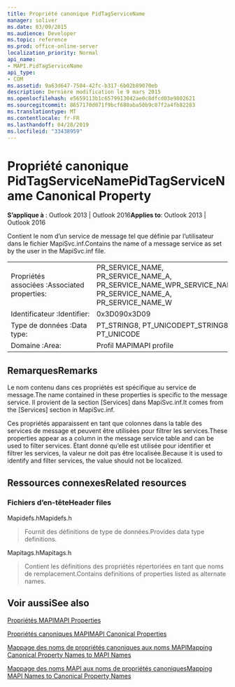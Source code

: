 ```yaml
---
title: Propriété canonique PidTagServiceName
manager: soliver
ms.date: 03/09/2015
ms.audience: Developer
ms.topic: reference
ms.prod: office-online-server
localization_priority: Normal
api_name:
- MAPI.PidTagServiceName
api_type:
- COM
ms.assetid: 9a63d647-7504-42fc-b317-6b02b89070eb
description: Dernière modification le 9 mars 2015
ms.openlocfilehash: e5659113b1c6579913042ae0c8dfcd03e9802621
ms.sourcegitcommit: 8657170d071f9bcf680aba50b9c07f2a4fb82283
ms.translationtype: MT
ms.contentlocale: fr-FR
ms.lasthandoff: 04/28/2019
ms.locfileid: "33438959"
---
```

# <a name="pidtagservicename-canonical-property"></a><span data-ttu-id="9b24b-103">Propriété canonique PidTagServiceName</span><span class="sxs-lookup"><span data-stu-id="9b24b-103">PidTagServiceName Canonical Property</span></span>

  
  
<span data-ttu-id="9b24b-104">**S’applique à** : Outlook 2013 | Outlook 2016</span><span class="sxs-lookup"><span data-stu-id="9b24b-104">**Applies to**: Outlook 2013 | Outlook 2016</span></span> 
  
<span data-ttu-id="9b24b-105">Contient le nom d’un service de message tel que définie par l’utilisateur dans le fichier MapiSvc.inf.</span><span class="sxs-lookup"><span data-stu-id="9b24b-105">Contains the name of a message service as set by the user in the MapiSvc.inf file.</span></span>
  
|||
|:-----|:-----|
|<span data-ttu-id="9b24b-106">Propriétés associées :</span><span class="sxs-lookup"><span data-stu-id="9b24b-106">Associated properties:</span></span>  <br/> |<span data-ttu-id="9b24b-107">PR_SERVICE_NAME, PR_SERVICE_NAME_A, PR_SERVICE_NAME_W</span><span class="sxs-lookup"><span data-stu-id="9b24b-107">PR_SERVICE_NAME, PR_SERVICE_NAME_A, PR_SERVICE_NAME_W</span></span>  <br/> |
|<span data-ttu-id="9b24b-108">Identificateur :</span><span class="sxs-lookup"><span data-stu-id="9b24b-108">Identifier:</span></span>  <br/> |<span data-ttu-id="9b24b-109">0x3D09</span><span class="sxs-lookup"><span data-stu-id="9b24b-109">0x3D09</span></span>  <br/> |
|<span data-ttu-id="9b24b-110">Type de données :</span><span class="sxs-lookup"><span data-stu-id="9b24b-110">Data type:</span></span>  <br/> |<span data-ttu-id="9b24b-111">PT_STRING8, PT_UNICODE</span><span class="sxs-lookup"><span data-stu-id="9b24b-111">PT_STRING8, PT_UNICODE</span></span>  <br/> |
|<span data-ttu-id="9b24b-112">Domaine :</span><span class="sxs-lookup"><span data-stu-id="9b24b-112">Area:</span></span>  <br/> |<span data-ttu-id="9b24b-113">Profil MAPI</span><span class="sxs-lookup"><span data-stu-id="9b24b-113">MAPI profile</span></span>  <br/> |
   
## <a name="remarks"></a><span data-ttu-id="9b24b-114">Remarques</span><span class="sxs-lookup"><span data-stu-id="9b24b-114">Remarks</span></span>

<span data-ttu-id="9b24b-115">Le nom contenu dans ces propriétés est spécifique au service de message.</span><span class="sxs-lookup"><span data-stu-id="9b24b-115">The name contained in these properties is specific to the message service.</span></span> <span data-ttu-id="9b24b-116">Il provient de la section [Services] dans MapiSvc.inf.</span><span class="sxs-lookup"><span data-stu-id="9b24b-116">It comes from the [Services] section in MapiSvc.inf.</span></span>
  
<span data-ttu-id="9b24b-117">Ces propriétés apparaissent en tant que colonnes dans la table des services de message et peuvent être utilisées pour filtrer les services.</span><span class="sxs-lookup"><span data-stu-id="9b24b-117">These properties appear as a column in the message service table and can be used to filter services.</span></span> <span data-ttu-id="9b24b-118">Étant donné qu’elle est utilisée pour identifier et filtrer les services, la valeur ne doit pas être localisée.</span><span class="sxs-lookup"><span data-stu-id="9b24b-118">Because it is used to identify and filter services, the value should not be localized.</span></span>
  
## <a name="related-resources"></a><span data-ttu-id="9b24b-119">Ressources connexes</span><span class="sxs-lookup"><span data-stu-id="9b24b-119">Related resources</span></span>

### <a name="header-files"></a><span data-ttu-id="9b24b-120">Fichiers d’en-tête</span><span class="sxs-lookup"><span data-stu-id="9b24b-120">Header files</span></span>

<span data-ttu-id="9b24b-121">Mapidefs.h</span><span class="sxs-lookup"><span data-stu-id="9b24b-121">Mapidefs.h</span></span>
  
> <span data-ttu-id="9b24b-122">Fournit des définitions de type de données.</span><span class="sxs-lookup"><span data-stu-id="9b24b-122">Provides data type definitions.</span></span>
    
<span data-ttu-id="9b24b-123">Mapitags.h</span><span class="sxs-lookup"><span data-stu-id="9b24b-123">Mapitags.h</span></span>
  
> <span data-ttu-id="9b24b-124">Contient les définitions des propriétés répertoriées en tant que noms de remplacement.</span><span class="sxs-lookup"><span data-stu-id="9b24b-124">Contains definitions of properties listed as alternate names.</span></span>
    
## <a name="see-also"></a><span data-ttu-id="9b24b-125">Voir aussi</span><span class="sxs-lookup"><span data-stu-id="9b24b-125">See also</span></span>



[<span data-ttu-id="9b24b-126">Propriétés MAPI</span><span class="sxs-lookup"><span data-stu-id="9b24b-126">MAPI Properties</span></span>](mapi-properties.md)
  
[<span data-ttu-id="9b24b-127">Propriétés canoniques MAPI</span><span class="sxs-lookup"><span data-stu-id="9b24b-127">MAPI Canonical Properties</span></span>](mapi-canonical-properties.md)
  
[<span data-ttu-id="9b24b-128">Mappage des noms de propriétés canoniques aux noms MAPI</span><span class="sxs-lookup"><span data-stu-id="9b24b-128">Mapping Canonical Property Names to MAPI Names</span></span>](mapping-canonical-property-names-to-mapi-names.md)
  
[<span data-ttu-id="9b24b-129">Mappage des noms MAPI aux noms de propriétés canoniques</span><span class="sxs-lookup"><span data-stu-id="9b24b-129">Mapping MAPI Names to Canonical Property Names</span></span>](mapping-mapi-names-to-canonical-property-names.md)

